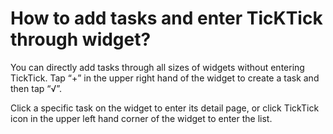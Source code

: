 # How to add tasks and enter TicKTick through widget?
You can directly add tasks through all sizes of widgets without entering TickTick. Tap “+” in the upper right hand of the widget to create a task and then tap “√”. 

Click a specific task on the widget to enter its detail page, or click TickTick icon in the upper left hand corner of the widget to enter the list.
